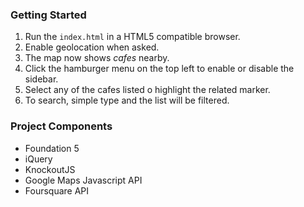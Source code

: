 ### Getting Started
1. Run the `index.html` in a HTML5 compatible browser.
2. Enable geolocation when asked.
3. The map now shows *cafes* nearby.
4. Click the hamburger menu on the top left to enable or disable the sidebar.
5. Select any of the cafes listed o highlight the related marker.
6. To search, simple type and the list will be filtered.

### Project Components
* Foundation 5
* iQuery
* KnockoutJS
* Google Maps Javascript API
* Foursquare API